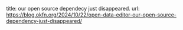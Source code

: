 title: our open source dependecy just disappeared.
url: https://blog.okfn.org/2024/10/22/open-data-editor-our-open-source-dependency-just-disappeared/
